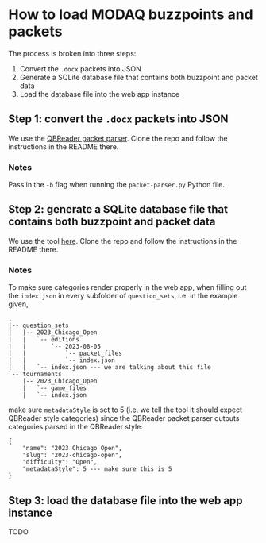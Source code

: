 # How to load MODAQ buzzpoints and packets
The process is broken into three steps:
1. Convert the `.docx` packets into JSON
2. Generate a SQLite database file that contains both buzzpoint and packet data
3. Load the database file into the web app instance

## Step 1: convert the `.docx` packets into JSON
We use the [QBReader packet parser](https://github.com/qbreader/packet-parser). Clone the repo and follow the instructions in the README there.
### Notes
Pass in the `-b` flag when running the `packet-parser.py` Python file.

## Step 2: generate a SQLite database file that contains both buzzpoint and packet data
We use the tool [here](https://github.com/JemCasey/buzzpoint-migrator). Clone the repo and follow the instructions in the README there.
### Notes
To make sure categories render properly in the web app, when filling out the `index.json` in every subfolder of `question_sets`, i.e. in the example given,
```
.
|-- question_sets
|   |-- 2023_Chicago_Open
|   |   `-- editions
|   |       `-- 2023-08-05
|   |           `-- packet_files
|   |           `-- index.json
|   |   `-- index.json --- we are talking about this file
`-- tournaments
    |-- 2023_Chicago_Open
    |   `-- game_files
    |   `-- index.json
```
make sure `metadataStyle` is set to 5 (i.e. we tell the tool it should expect QBReader style categories) since the QBReader packet parser outputs categories parsed in the QBReader style: 
```
{
    "name": "2023 Chicago Open",
    "slug": "2023-chicago-open",
    "difficulty": "Open",
    "metadataStyle": 5 --- make sure this is 5
}
```

## Step 3: load the database file into the web app instance
TODO
